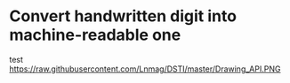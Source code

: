 
# Convert handwritten digit into machine-readable one

test
https://raw.githubusercontent.com/Lnmag/DSTI/master/Drawing_API.PNG
